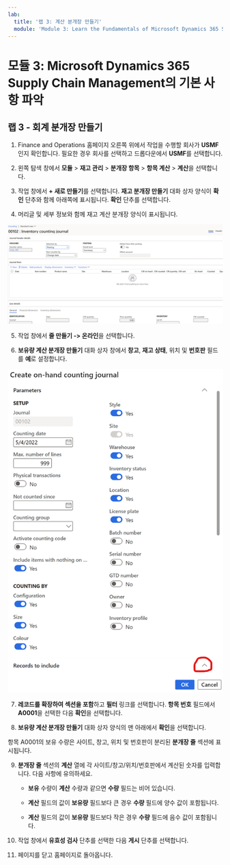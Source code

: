 ```yaml
---
lab:
  title: '랩 3: 계산 분개장 만들기'
  module: 'Module 3: Learn the Fundamentals of Microsoft Dynamics 365 Supply Chain Management'
---
```


# <a name="module-3-learn-the-fundamentals-of-microsoft-dynamics-365-supply-chain-management"></a>모듈 3: Microsoft Dynamics 365 Supply Chain Management의 기본 사항 파악

## <a name="lab-3---create-a-counting-journal"></a>랩 3 - 회계 분개장 만들기

1. Finance and Operations 홈페이지 오른쪽 위에서 작업을 수행할 회사가 **USMF**인지 확인합니다. 필요한 경우 회사를 선택하고 드롭다운에서 **USMF**를 선택합니다.

2. 왼쪽 탐색 창에서 **모듈** > **재고 관리** > **분개장 항목** > **항목 계산** > **계산**을 선택합니다.

3. 작업 창에서 **+ 새로 만들기**를 선택합니다. **재고 분개장 만들기** 대화 상자 양식이 **확인** 단추와 함께 아래쪽에 표시됩니다. **확인** 단추를 선택합니다.

4. 머리글 및 세부 정보와 함께 재고 계산 분개장 양식이 표시됩니다.

![머리글 및 세부 정보가 채워진 재고 계산 분개장 양식의 스크린샷](../media/lp-scm-m-002-warehouse-inventory-mgmt-06.png)

5. 작업 창에서 **줄 만들기 -&gt; 온라인**을 선택합니다.

6. **보유량 계산 분개장 만들기** 대화 상자 창에서 **창고**, **재고 상태**, 위치 및 **번호판** 필드를 **예**로 설정합니다. 

![설명된 대로 필드가 설정된 보유량 계산 분개장 만들기 대화 상자 창의 스크린샷](../media/lp-scm-m-002-warehouse-inventory-mgmt-07.png)

7. **레코드를 확장하여 섹션을 포함**하고 **필터** 링크를 선택합니다. **항목 번호** 필드에서 **A0001**을 선택한 다음 **확인**을 선택합니다.

8. **보유량 계산 분개장 만들기** 대화 상자 양식의 맨 아래에서 **확인**을 선택합니다.

항목 A0001의 보유 수량은 사이트, 창고, 위치 및 번호판이 분리된 **분개장 줄** 섹션에 표시됩니다.

9. **분개장 줄** 섹션의 **계산** 열에 각 사이트/창고/위치/번호판에서 계산된 숫자를 입력합니다. 다음 사항에 유의하세요.

    - **보유** 수량이 **계산** 수량과 같으면 **수량** 필드는 비어 있습니다.

    - **계산** 필드의 값이 **보유량** 필드보다 큰 경우 **수량** 필드에 양수 값이 포함됩니다.

    - **계산** 필드의 값이 **보유량** 필드보다 작은 경우 **수량** 필드에 음수 값이 포함됩니다.

10. 작업 창에서 **유효성 검사** 단추를 선택한 다음 **게시** 단추를 선택합니다.

11. 페이지를 닫고 홈페이지로 돌아옵니다.
